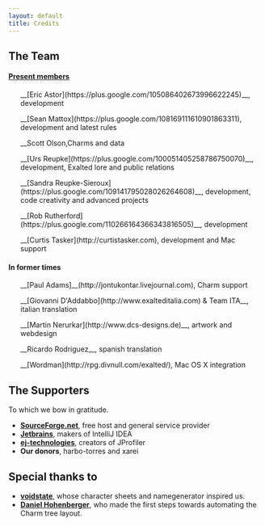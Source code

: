 ```yaml
---
layout: default
title: Credits
---
```

## The Team

#### [Present members](https://github.com/anathema)

<ul>__[Eric Astor](https://plus.google.com/105086402673996622245)__, development</ul>
<ul>__[Sean Mattox](https://plus.google.com/108169111610901863311), development and latest rules</ul>
<ul>__Scott Olson,Charms and data</ul>
<ul>__[Urs Reupke](https://plus.google.com/100051405258786750070)__, development, Exalted lore and public relations</ul>
<ul>__[Sandra Reupke-Sieroux](https://plus.google.com/109141795028026264608)__, development, code creativity and advanced projects</ul>
<ul>__[Rob Rutherford](https://plus.google.com/110266164366343816505)__, development</ul>
<ul>__[Curtis Tasker](http://curtistasker.com), development and Mac support</ul>

#### In former times

<ul>__[Paul Adams]__(http://jontukontar.livejournal.com), Charm support</ul>
<ul>__[Giovanni D'Addabbo](http://www.exalteditalia.com) & Team ITA__, italian translation</ul>
<ul>__[Martin Nerurkar](http://www.dcs-designs.de)__, artwork and webdesign</ul>
<ul>__Ricardo Rodriguez__, spanish translation</ul>
<ul>__[Wordman](http://rpg.divnull.com/exalted/), Mac OS X integration</ul>
	
<h2>The Supporters</h2>
<P>To which we bow in gratitude.</p>
	<ul>
		<li><a href="http://www.sf.net"><b>SourceForge.net</b></a>, free host and general service provider</li>
		<li><a href="http://www.jetbrains.com"><b>Jetbrains</b><a>, makers of IntelliJ IDEA</li> 
		<li><a href="http://www.ej-technologies.com/products/jprofiler/overview.html"><b>ej-technologies</b></a>, creators of JProfiler</li>				
		<li><b>Our donors</b>, harbo-torres and xarei</li>
	</ul>

<h2>Special thanks to</h2>
	<ul>
		<li><a href="http://www.voidstate.com"><b>voidstate</b></a>, whose character sheets and namegenerator inspired us.</li>
		<li><a href="http://www.hd42.de"><b>Daniel Hohenberger</b></a>, who made the first steps towards automating the Charm tree layout.</li>
	</ul>